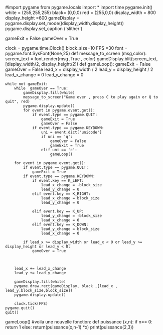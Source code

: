 #import pygame
from pygame.locals import *
import time
pygame.init()
white =  (255,255,255)
black= (0,0,0)
red  = (255,0,0)
display_width = 800
display_height =600
gameDisplay = pygame.display.set_mode((display_width,display_height))
pygame.display.set_caption ('slither')

gameExit = False
gameOver = True


clock = pygame.time.Clock()
block_size=10
FPS =30
font = pygame.font.SysFont(None,25)
def message_to_screen (msg,color):
    screen_text = font.render(msg ,True , color)
    gameDisplay.blit(screen_text,[display_width/2, display_height/2])
def gameLoop():
    gameExit = False
    gameOver = False
    lead_x = display_width / 2
    lead_y = display_height / 2
    lead_x_change = 0
    lead_y_change = 0


    while not gameExit:
        while  gameOver == True:
            gameDisplay.fill(white)
            message_to_screen("Game over , press C to play again or Q to quit", red)
            pygame.display.update()
            for event in pygame.event.get():
                if event.type == pygame.QUIT:
                    gameExit = True
                    gameOver = False
                if event.type == pygame.KEYDOWN:
                    uni = event.dict['unicode']
                    if uni == 'q':
                        gameOver = False
                        gameExit = True
                    elif uni == 'c':
                        gameLoop()

        for event in pygame.event.get():
            if event.type == pygame.QUIT:
                gameExit = True
            if event.type == pygame.KEYDOWN:
                if event.key == K_LEFT:
                    lead_x_change = -block_size
                    lead_y_change = 0
                elif event.key == K_RIGHT:
                    lead_x_change = block_size
                    lead_y_change = 0

                elif event.key == K_UP:
                    lead_y_change = -block_size
                    lead_x_change = 0
                elif event.key == K_DOWN:
                    lead_y_change = block_size
                    lead_x_change = 0

            if lead_x >= display_width or lead_x < 0 or lead_y >= display_height or lead_y < 0:
                gameOver = True



        lead_x += lead_x_change
        lead_y += lead_y_change

        gameDisplay.fill(white)
        pygame.draw.rect(gameDisplay, black ,[lead_x , lead_y,block_size,block_size])
        pygame.display.update()

        clock.tick(FPS)
    pygame.quit()
    quit()

gameLoop()
#voila une nouvelle fonction:
def puissance (x,n):
    if n== 0: return 1
    else:
        return(puissance(x,n-1) *x)
print(puissance(2,3))



